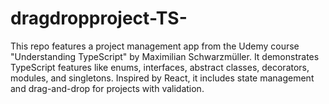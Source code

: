 # dragdropproject-TS-
This repo features a project management app from the Udemy course "Understanding TypeScript" by Maximilian Schwarzmüller. It demonstrates TypeScript features like enums, interfaces, abstract classes, decorators, modules, and singletons. Inspired by React, it includes state management and drag-and-drop for projects with validation.
